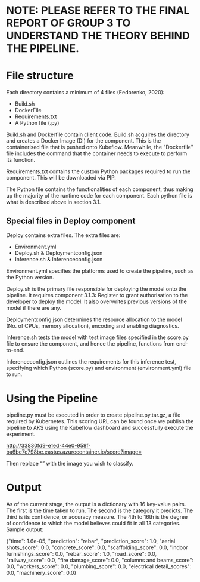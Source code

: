 # NOTE: PLEASE REFER TO THE FINAL REPORT OF GROUP 3 TO UNDERSTAND THE THEORY BEHIND THE PIPELINE.

# **File structure**
Each directory contains a minimum of 4 files (Eedorenko, 2020): 
- Build.sh
- DockerFile
- Requirements.txt
- A Python file (.py)

Build.sh and Dockerfile contain client code. Build.sh acquires the directory and creates a Docker Image (DI) for the component. This is the containerised file that is pushed onto Kubeflow. Meanwhile, the "Dockerfile" file includes the command that the container needs to execute to perform its function. 

Requirements.txt contains the custom Python packages required to run the component. This will be downloaded via PIP.

The Python file contains the functionalities of each component, thus making up the majority of the runtime code for each component. Each python file is what is described above in section 3.1.

## Special files in Deploy component
Deploy contains extra files. The extra files are:
- Environment.yml
- Deploy.sh & Deploymentconfig.json 
- Inference.sh & Inferenceconfig.json 

Environment.yml specifies the platforms used to create the pipeline, such as the Python version.

Deploy.sh is the primary file responsible for deploying the model onto the pipeline. It requires component 3.1.3: Register to grant authorisation to the developer to deploy the model. It also overwrites previous versions of the model if there are any.

Deploymentconfig.json determines the resource allocation to the model (No. of CPUs, memory allocation), encoding and enabling diagnostics.

Inference.sh tests the model with test image files specified in the score.py file to ensure the component, and hence the pipeline, functions from end-to-end.

Inferenceconfig.json outlines the requirements for this inference test, specifying which Python (score.py) and environment (environment.yml) file to run.


# **Using the Pipeline**
pipeline.py must be executed in order to create pipeline.py.tar.gz, a file required by Kubernetes. This scoring URL can be found once we publish the pipeline to AKS using the Kubeflow dashboard and successfully execute the experiment.

http://33830fd9-e1ed-44e0-958f-ba6be7c798be.eastus.azurecontainer.io/score?image=<Image URL>

Then replace “<Image URL>” with the image you wish to classify.

# **Output**
As of the current stage, the output is a dictionary with 16 key-value pairs. The first is the time taken to run. The second is the category it predicts. The third is its confidence, or accuracy measure. The 4th to 16th is the degree of confidence to which the model believes could fit in all 13 categories. Sample output:
  
{"time": 1.6e-05, "prediction": "rebar", "prediction_score": 1.0, "aerial shots_score": 0.0, "concrete_score": 0.0, "scaffolding_score": 0.0, "indoor furnishings_score": 0.0, "rebar_score": 1.0, "road_score": 0.0, "railway_score": 0.0, "fire damage_score": 0.0, "columns and beams_score": 0.0, "workers_score": 0.0, "plumbing_score": 0.0, "electrical detail_scores": 0.0, "machinery_score": 0.0}
